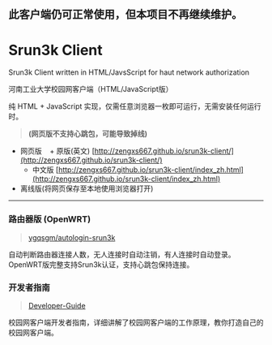 此客户端仍可正常使用，但本项目不再继续维护。
---
# Srun3k Client
Srun3k Client written in HTML/JavsScript for haut network authorization

河南工业大学校园网客户端（HTML/JavaScript版）

纯 HTML + JavaScript 实现，仅需任意浏览器一枚即可运行，无需安装任何运行时。

> **(网页版不支持心跳包，可能导致掉线)**

+ 网页版 
    + 原版(英文) [http://zengxs667.github.io/srun3k-client/](http://zengxs667.github.io/srun3k-client/)
    + 中文版 [http://zengxs667.github.io/srun3k-client/index_zh.html](http://zengxs667.github.io/srun3k-client/index_zh.html)
+ 离线版(将网页保存至本地使用浏览器打开)

---
### 路由器版 (OpenWRT)
> [ygqsgm/autologin-srun3k](https://github.com/ygqsgm/autologin-srun3k)

自动判断路由器连接人数，无人连接时自动注销，有人连接时自动登录。  
OpenWRT版完整支持Srun3k认证，支持心跳包保持连接。

### 开发者指南
> [Developer-Guide](https://github.com/zengxs667/srun3k-client/wiki/Developer-Guide)

校园网客户端开发者指南，详细讲解了校园网客户端的工作原理，教你打造自己的校园网客户端。
